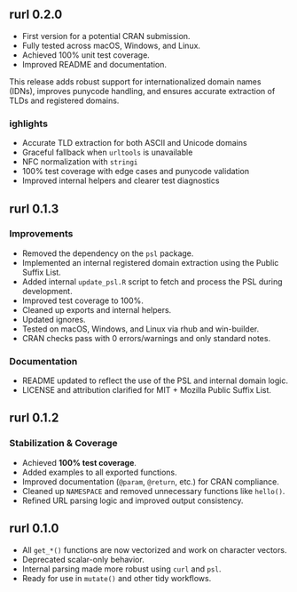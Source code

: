 ## rurl 0.2.0

* First version for a potential CRAN submission.
* Fully tested across macOS, Windows, and Linux.
* Achieved 100% unit test coverage.
* Improved README and documentation.

This release adds robust support for internationalized domain names (IDNs),
improves punycode handling, and ensures accurate extraction of TLDs and
registered domains.

### ighlights
- Accurate TLD extraction for both ASCII and Unicode domains
- Graceful fallback when `urltools` is unavailable
- NFC normalization with `stringi`
- 100% test coverage with edge cases and punycode validation
- Improved internal helpers and clearer test diagnostics

## rurl 0.1.3

### Improvements

- Removed the dependency on the `psl` package.
- Implemented an internal registered domain extraction using the Public Suffix List.
- Added internal `update_psl.R` script to fetch and process the PSL during development.
- Improved test coverage to 100%.
- Cleaned up exports and internal helpers.
- Updated ignores.
- Tested on macOS, Windows, and Linux via rhub and win-builder.  
- CRAN checks pass with 0 errors/warnings and only standard notes.

### Documentation

- README updated to reflect the use of the PSL and internal domain logic.
- LICENSE and attribution clarified for MIT + Mozilla Public Suffix List.

## rurl 0.1.2

### Stabilization & Coverage

- Achieved **100% test coverage**.
- Added examples to all exported functions.
- Improved documentation (`@param`, `@return`, etc.) for CRAN compliance.
- Cleaned up `NAMESPACE` and removed unnecessary functions like `hello()`.
- Refined URL parsing logic and improved output consistency.

## rurl 0.1.0

- All `get_*()` functions are now vectorized and work on character vectors.
- Deprecated scalar-only behavior.
- Internal parsing made more robust using `curl` and `psl`.
- Ready for use in `mutate()` and other tidy workflows.
